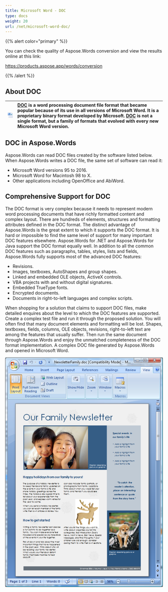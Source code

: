 ```yaml
---
title: Microsoft Word - DOC
type: docs
weight: 20
url: /net/microsoft-word-doc/
---
```


{{% alert color="primary" %}} 

You can check the quality of Aspose.Words conversion and view the results online at this link:

<https://products.aspose.app/words/conversion>

{{% /alert %}} 


## **About DOC**

|![todo:image_alt_text](microsoft-word-doc_1.png)|[DOC](https://wiki.fileformat.com/word-processing/doc/) is a word processing document file format that became popular because of its use in all versions of Microsoft Word. It is a proprietary binary format developed by Microsoft. [DOC](https://wiki.fileformat.com/word-processing/doc/) is not a single format, but a family of formats that evolved with every new Microsoft Word version.|
| :- | :- |
## **DOC in Aspose.Words**
Aspose.Words can read DOC files created by the software listed below. When Aspose.Words writes a DOC file, the same set of software can read it:

- Microsoft Word versions 95 to 2016.
- Microsoft Word for Macintosh 98 to X.
- Other applications including OpenOffice and AbiWord.
## **Comprehensive Support for DOC**
The DOC format is very complex because it needs to represent modern word processing documents that have richly formatted content and complex layout. There are hundreds of elements, structures and formatting attributes defined in the DOC format. The distinct advantage of Aspose.Words is the great extent to which it supports the DOC format. It is hard or impossible to find the same level of support for many important DOC features elsewhere. Aspose.Words for .NET and Aspose.Words for Java support the DOC format equally well. In addition to all the common DOC features such as paragraphs, tables, styles, lists and fields, Aspose.Words fully supports most of the advanced DOC features:

- Revisions.
- Images, textboxes, AutoShapes and group shapes.
- Linked and embedded OLE objects, ActiveX controls.
- VBA projects with and without digital signatures.
- Embedded TrueType fonts.
- Encrypted documents.
- Documents in right-to-left languages and complex scripts.

When shopping for a solution that claims to support DOC files, make detailed enquires about the level to which the DOC features are supported. Create a complex test file and run it through the proposed solution. You will often find that many document elements and formatting will be lost. Shapes, textboxes, fields, columns, OLE objects, revisions, right-to-left text are among the features that usually suffer. Then run the same document through Aspose.Words and enjoy the unmatched completeness of the DOC format implementation. A complex DOC file generated by Aspose.Words and opened in Microsoft Word. 

![todo:image_alt_text](microsoft-word-doc_2.png)
